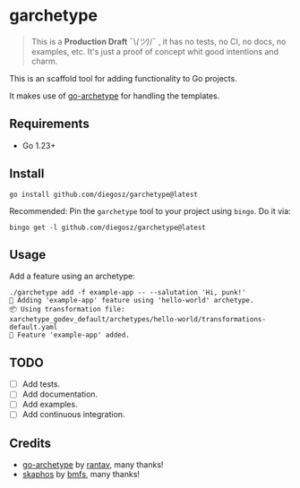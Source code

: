 # garchetype

> This is a **Production Draft** ¯\\_(ツ)_/¯ , it has no tests, no CI, no docs,
> no examples, etc. It's just a proof of concept whit good intentions and charm.

This is an scaffold tool for adding functionality to Go projects.

It makes use of [go-archetype](https://github.com/rantav/go-archetype) for handling the templates.

## Requirements

- Go 1.23+

## Install

```shell
go install github.com/diegosz/garchetype@latest
```

Recommended: Pin the `garchetype` tool to your project using `bingo`. Do it via:

```shell
bingo get -l github.com/diegosz/garchetype@latest
```

## Usage

Add a feature using an archetype:

```shell
./garchetype add -f example-app -- --salutation 'Hi, punk!'
🌱 Adding 'example-app' feature using 'hello-world' archetype.
📦 Using transformation file: xarchetype_godev_default/archetypes/hello-world/transformations-default.yaml
🎉 Feature 'example-app' added.
```

## TODO

- [ ] Add tests.
- [ ] Add documentation.
- [ ] Add examples.
- [ ] Add continuous integration.

## Credits

- [go-archetype](https://github.com/rantav/go-archetype) by [rantav](https://github.com/rantav), many thanks!
- [skaphos](https://github.com/bmfs/skaphos) by [bmfs](https://github.com/bmfs), many thanks!
